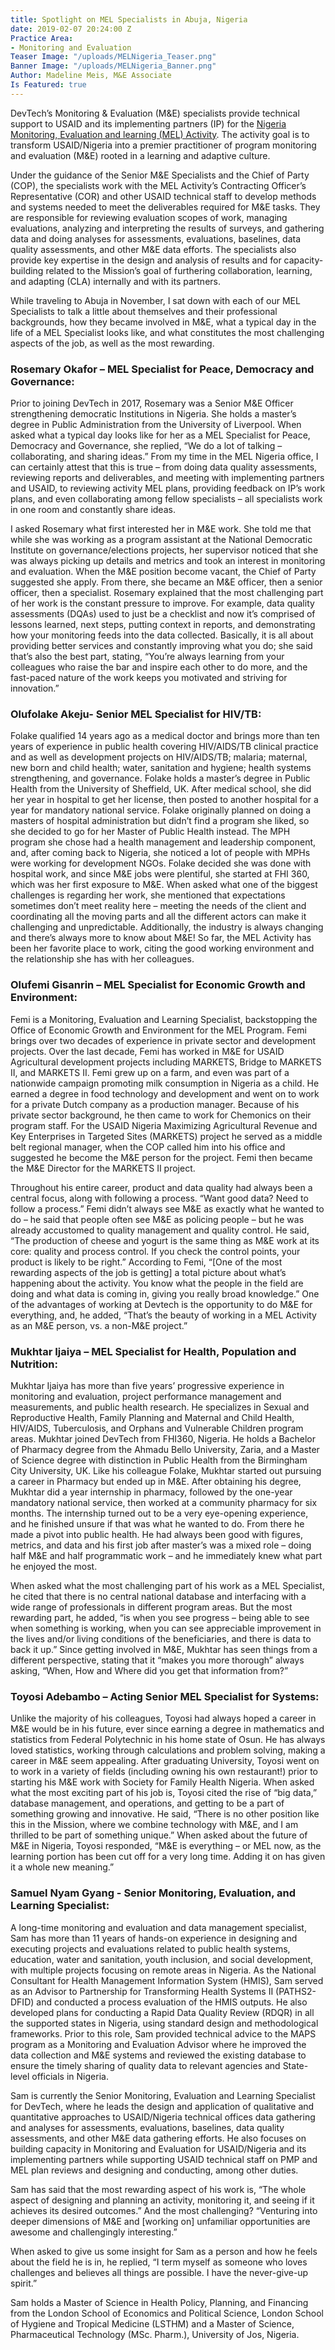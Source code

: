 ```yaml
---
title: Spotlight on MEL Specialists in Abuja, Nigeria
date: 2019-02-07 20:24:00 Z
Practice Area:
- Monitoring and Evaluation
Teaser Image: "/uploads/MELNigeria_Teaser.png"
Banner Image: "/uploads/MELNigeria_Banner.png"
Author: Madeline Meis, M&E Associate
Is Featured: true
---
```


DevTech’s Monitoring & Evaluation (M&E) specialists provide technical support to USAID and its implementing partners (IP) for the [Nigeria Monitoring, Evaluation and learning (MEL) Activity](http://devtechsys.com/projects/Nigeria-Monitoring-Evaluation/). The activity goal is to transform USAID/Nigeria into a premier practitioner of program monitoring and evaluation (M&E) rooted in a learning and adaptive culture.

Under the guidance of the Senior M&E Specialists and the Chief of Party (COP), the specialists work with the MEL Activity’s Contracting Officer’s Representative (COR) and other USAID technical staff to develop methods and systems needed to meet the deliverables required for M&E tasks. They are responsible for reviewing evaluation scopes of work, managing evaluations, analyzing and interpreting the results of surveys, and gathering data and doing analyses for assessments, evaluations, baselines, data quality assessments, and other M&E data efforts. The specialists also provide key expertise in the design and analysis of results and for capacity-building related to the Mission’s goal of furthering collaboration, learning, and adapting (CLA) internally and with its partners.

While traveling to Abuja in November, I sat down with each of our MEL Specialists to talk a little about themselves and their professional backgrounds, how they became involved in M&E, what a typical day in the life of a MEL Specialist looks like, and what constitutes the most challenging aspects of the job, as well as the most rewarding. 

### Rosemary Okafor – MEL Specialist for Peace, Democracy and Governance:

Prior to joining DevTech in 2017, Rosemary was a Senior M&E Officer strengthening democratic Institutions in Nigeria. She holds a master’s degree in Public Administration from the University of Liverpool. When asked what a typical day looks like for her as a MEL Specialist for Peace, Democracy and Governance, she replied, “We do a lot of talking – collaborating, and sharing ideas.” From my time in the MEL Nigeria office, I can certainly attest that this is true – from doing data quality assessments, reviewing reports and deliverables, and meeting with implementing partners and USAID, to reviewing activity MEL plans, providing feedback on IP’s work plans, and even collaborating among fellow specialists – all specialists work in one room and constantly share ideas.  

I asked Rosemary what first interested her in M&E work.  She told me that while she was working as a program assistant at the National Democratic Institute on governance/elections projects, her supervisor noticed that she was always picking up details and metrics and took an interest in monitoring and evaluation. When the M&E position become vacant, the Chief of Party suggested she apply. From there, she became an M&E officer, then a senior officer, then a specialist. Rosemary explained that the most challenging part of her work is the constant pressure to improve.  For example, data quality assessments (DQAs) used to just be a checklist and now it’s comprised of lessons learned, next steps, putting context in reports, and demonstrating how your monitoring feeds into the data collected. Basically, it is all about providing better services and constantly improving what you do; she said that’s also the best part, stating, “You’re always learning from your colleagues who raise the bar and inspire each other to do more, and the fast-paced nature of the work keeps you motivated and striving for innovation.” 

### Olufolake Akeju- Senior MEL Specialist for HIV/TB:

Folake qualified 14 years ago as a medical doctor and brings more than ten years of experience in public health covering HIV/AIDS/TB clinical practice and as well as development projects on HIV/AIDS/TB; malaria; maternal, new born and child health; water, sanitation and hygiene; health systems strengthening, and governance. Folake holds a master’s degree in Public Health from the University of Sheffield, UK. After medical school, she did her year in hospital to get her license, then posted to another hospital for a year for mandatory national service. Folake originally planned on doing a masters of hospital administration but didn’t find a program she liked, so she decided to go for her Master of Public Health instead. The MPH program she chose had a health management and leadership component, and, after coming back to Nigeria, she noticed a lot of people with MPHs were working for development NGOs. Folake decided she was done with hospital work, and since M&E jobs were plentiful, she started at FHI 360, which was her first exposure to M&E. When asked what one of the biggest challenges is regarding her work, she mentioned that expectations sometimes don’t meet reality here – meeting the needs of the client and coordinating all the moving parts and all the different actors can make it challenging and unpredictable. Additionally, the industry is always changing and there’s always more to know about M&E! So far, the MEL Activity has been her favorite place to work, citing the good working environment and the relationship she has with her colleagues.

### Olufemi Gisanrin – MEL Specialist for Economic Growth and Environment:

Femi is a Monitoring, Evaluation and Learning Specialist, backstopping the Office of Economic Growth and Environment for the MEL Program. Femi brings over two decades of experience in private sector and development projects. Over the last decade, Femi has worked in M&E for USAID Agricultural development projects including MARKETS, Bridge to MARKETS II, and MARKETS II. Femi grew up on a farm, and even was part of a nationwide campaign promoting milk consumption in Nigeria as a child. He earned a degree in food technology and development and went on to work for a private Dutch company as a production manager. Because of his private sector background, he then came to work for Chemonics on their program staff. For the USAID Nigeria Maximizing Agricultural Revenue and Key Enterprises in Targeted Sites (MARKETS) project he served as a middle belt regional manager, when the COP called him into his office and suggested he become the M&E person for the project. Femi then became the M&E Director for the MARKETS II project. 

Throughout his entire career, product and data quality had always been a central focus, along with following a process. “Want good data? Need to follow a process.” Femi didn’t always see M&E as exactly what he wanted to do – he said that people often see M&E as policing people – but he was already accustomed to quality management and quality control.  He said, “The production of cheese and yogurt is the same thing as M&E work at its core: quality and process control. If you check the control points, your product is likely to be right.” According to Femi, “[One of the most rewarding aspects of the job is getting] a total picture about what’s happening about the activity.  You know what the people in the field are doing and what data is coming in, giving you really broad knowledge.” One of the advantages of working at Devtech is the opportunity to do M&E for everything, and, he added, “That’s the beauty of working in a MEL Activity as an M&E person, vs. a non-M&E project.”

### Mukhtar Ijaiya – MEL Specialist for Health, Population and Nutrition: 

Mukhtar Ijaiya has more than five years’ progressive experience in monitoring and evaluation, project performance management and measurements, and public health research. He specializes in Sexual and Reproductive Health, Family Planning and Maternal and Child Health, HIV/AIDS, Tuberculosis, and Orphans and Vulnerable Children program areas. Mukhtar joined DevTech from FHI360, Nigeria. He holds a Bachelor of Pharmacy degree from the Ahmadu Bello University, Zaria, and a Master of Science degree with distinction in Public Health from the Birmingham City University, UK. Like his colleague Folake, Mukhtar started out pursuing a career in Pharmacy but ended up in M&E. After obtaining his degree, Mukhtar did a year internship in pharmacy, followed by the one-year mandatory national service, then worked at a community pharmacy for six months. The internship turned out to be a very eye-opening experience, and he finished unsure if that was what he wanted to do. From there he made a pivot into public health. He had always been good with figures, metrics, and data and his first job after master’s was a mixed role – doing half M&E and half programmatic work – and he immediately knew what part he enjoyed the most. 

When asked what the most challenging part of his work as a MEL Specialist, he cited that there is no central national database and interfacing with a wide range of professionals in different program areas. But the most rewarding part, he added, “is when you see progress – being able to see when something is working, when you can see appreciable improvement in the lives and/or living conditions of the beneficiaries, and there is data to back it up.” Since getting involved in M&E, Mukhtar has seen things from a different perspective, stating that it “makes you more thorough” always asking, “When, How and Where did you get that information from?”  

### Toyosi Adebambo – Acting Senior MEL Specialist for Systems:

Unlike the majority of his colleagues, Toyosi had always hoped a career in M&E would be in his future, ever since earning a degree in mathematics and statistics from Federal Polytechnic in his home state of Osun. He has always loved statistics, working through calculations and problem solving, making a career in M&E seem appealing. After graduating University, Toyosi went on to work in a variety of fields (including owning his own restaurant!) prior to starting his M&E work with Society for Family Health Nigeria. When asked what the most exciting part of his job is, Toyosi cited the rise of “big data,” database management, and operations, and getting to be a part of something growing and innovative. He said, “There is no other position like this in the Mission, where we combine technology with M&E, and I am thrilled to be part of something unique.” When asked about the future of M&E in Nigeria, Toyosi responded, “M&E is everything – or MEL now, as the learning portion has been cut off for a very long time. Adding it on has given it a whole new meaning.”

### Samuel Nyam Gyang - Senior Monitoring, Evaluation, and Learning Specialist: 

A long-time monitoring and evaluation and data management specialist, Sam has more than 11 years of hands-on experience in designing and executing projects and evaluations related to public health systems, education, water and sanitation, youth inclusion, and social development, with multiple projects focusing on remote areas in Nigeria. As the National Consultant for Health Management Information System (HMIS), Sam served as an Advisor to Partnership for Transforming Health Systems II (PATHS2-DFID) and conducted a process evaluation of the HMIS outputs. He also developed plans for conducting a Rapid Data Quality Review (RDQR) in all the supported states in Nigeria, using standard design and methodological frameworks. Prior to this role, Sam provided technical advice to the MAPS program as a Monitoring and Evaluation Advisor where he improved the data collection and M&E systems and reviewed the existing database to ensure the timely sharing of quality data to relevant agencies and State-level officials in Nigeria.

Sam is currently the Senior Monitoring, Evaluation and Learning Specialist for DevTech, where he leads the design and application of qualitative and quantitative approaches to USAID/Nigeria technical offices data gathering and analyses for assessments, evaluations, baselines, data quality assessments, and other M&E data gathering efforts. He also focuses on building capacity in Monitoring and Evaluation for USAID/Nigeria and its implementing partners while supporting USAID technical staff on PMP and MEL plan reviews and designing and conducting, among other duties.

Sam has said that the most rewarding aspect of his work is, “The whole aspect of designing and planning an activity, monitoring it, and seeing if it achieves its desired outcomes.” And the most challenging? “Venturing into deeper dimensions of M&E and [working on] unfamiliar opportunities are awesome and challengingly interesting.” 

When asked to give us some insight for Sam as a person and how he feels about the field he is in, he replied, “I term myself as someone who loves challenges and believes all things are possible. I have the never-give-up spirit.”

Sam holds a Master of Science in Health Policy, Planning, and Financing from the London School of Economics and Political Science, London School of Hygiene and Tropical Medicine (LSTHM) and a Master of Science, Pharmaceutical Technology (MSc. Pharm.), University of Jos, Nigeria. 
